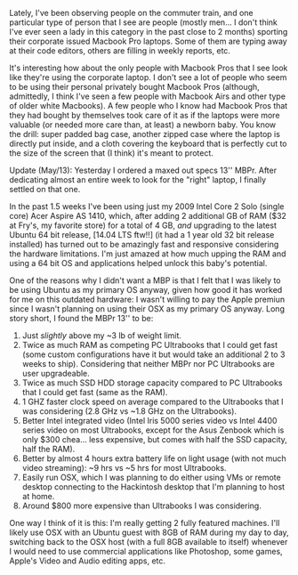 Lately, I've been observing people on the commuter train, and one particular type of person that I see are people (mostly men... I don't think I've ever seen a lady in this category in the past close to 2 months) sporting their corporate issued Macbook Pro laptops. Some of them are typing away at their code editors, others are filling in weekly reports, etc.

It's interesting how about the only people with Macbook Pros that I see look like they're using the corporate laptop. I don't see a lot of people who seem to be using their personal privately bought Macbook Pros (although, admittedly, I think I've seen a few people with Macbook Airs and other type of older white Macbooks). A few people who I know had Macbook Pros that they had bought by themselves took care of it as if the laptops were more valuable (or needed more care than, at least) a newborn baby. You know the drill: super padded bag case, another zipped case where the laptop is directly put inside, and a cloth covering the keyboard that is perfectly cut to the size of the screen that (I think) it's meant to protect.

Update (May/13): Yesterday I ordered a maxed out specs 13'' MBPr. After dedicating almost an entire week to look for the "right" laptop, I finally settled on that one.

In the past 1.5 weeks I've been using just my 2009 Intel Core 2 Solo (single core) Acer Aspire AS 1410, which, after adding 2 additional GB of RAM ($32 at Fry's, my favorite store) for a total of 4 GB, *and* upgrading to the latest Ubuntu 64 bit release, [14.04 LTS ftw!!] (it had a 1 year old 32 bit release installed) has turned out to be amazingly fast and responsive considering the hardware limitations. I'm just amazed at how much upping the RAM and using a 64 bit OS and applications helped unlock this baby's potential.

One of the reasons why I didn't want a MBP is that I felt that I was likely to be using Ubuntu as my primary OS anyway, given how good it has worked for me on this outdated hardware: I wasn't willing to pay the Apple premiun since I wasn't planning on using their OSX as my primary OS anyway. Long story short, I found the MBPr 13'' to be:

1.  Just *slightly* above my ~3 lb of weight limit.
2.  Twice as much RAM as competing PC Ultrabooks that I could get fast (some custom configurations have it but would take an additional 2 to 3 weeks to ship). Considering that neither MBPr nor PC Ultrabooks are user upgradeable.
3.  Twice as much SSD HDD storage capacity compared to PC Ultrabooks that I could get fast (same as the RAM).
4.  1 GHZ faster clock speed on average compared to the Ultrabooks that I was considering (2.8 GHz vs ~1.8 GHz on the Ultrabooks).
5.  Better Intel integrated video (Intel Iris 5000 series video vs Intel 4400 series video on most Ultrabooks, except for the Asus Zenbook which is only $300 chea... less expensive, but comes with half the SSD capacity, half the RAM).
6.  Better by almost 4 hours extra battery life on light usage (with not much video streaming): ~9 hrs vs ~5 hrs for most Ultrabooks.
7.  Easily run OSX, which I was planning to do either using VMs or remote desktop connecting to the Hackintosh desktop that I'm planning to host at home.
8.  Around $800 more expensive than Ultrabooks I was considering.

One way I think of it is this: I'm really getting 2 fully featured machines. I'll likely use OSX with an Ubuntu guest with 8GB of RAM during my day to day, switching back to the OSX host (with a full 8GB available to itself) whenever I would need to use commercial applications like Photoshop, some games, Apple's Video and Audio editing apps, etc.
